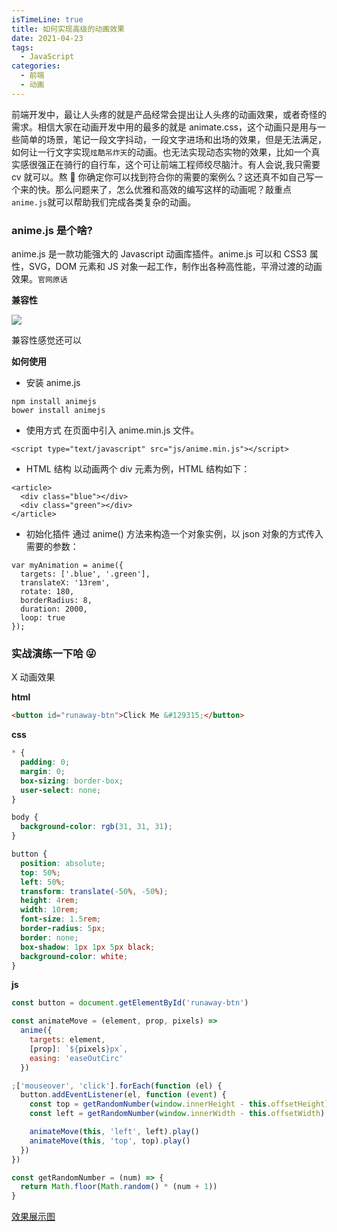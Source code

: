 ```yaml
---
isTimeLine: true
title: 如何实现高级的动画效果
date: 2021-04-23
tags:
  - JavaScript
categories:
  - 前端
  - 动画
---
```


前端开发中，最让人头疼的就是产品经常会提出让人头疼的动画效果，或者奇怪的需求。相信大家在动画开发中用的最多的就是 animate.css，这个动画只是用与一些简单的场景，笔记一段文字抖动，一段文字进场和出场的效果，但是无法满足，如何让一行文字实现`炫酷吊炸天`的动画。也无法实现动态实物的效果，比如一个真实感很强正在骑行的自行车，这个可让前端工程师绞尽脑汁。有人会说,我只需要 cv 就可以。熬 🤔 你确定你可以找到符合你的需要的案例么？这还真不如自己写一个来的快。那么问题来了，怎么优雅和高效的编写这样的动画呢？敲重点`anime.js`就可以帮助我们完成各类复杂的动画。

### anime.js 是个啥?

anime.js 是一款功能强大的 Javascript 动画库插件。anime.js 可以和 CSS3 属性，SVG，DOM 元素和 JS 对象一起工作，制作出各种高性能，平滑过渡的动画效果。`官网原话`

**兼容性**

![](https://cdn.jsdelivr.net/gh/xfy196/images@main/202308141359522.png)

兼容性感觉还可以

**如何使用**

- 安装 anime.js

```
npm install animejs
bower install animejs
```

- 使用方式
  在页面中引入 anime.min.js 文件。

```
<script type="text/javascript" src="js/anime.min.js"></script>
```

- HTML 结构
  以动画两个 div 元素为例，HTML 结构如下：

```
<article>
  <div class="blue"></div>
  <div class="green"></div>
</article>
```

- 初始化插件
  通过 anime() 方法来构造一个对象实例，以 json 对象的方式传入需要的参数：

```
var myAnimation = anime({
  targets: ['.blue', '.green'],
  translateX: '13rem',
  rotate: 180,
  borderRadius: 8,
  duration: 2000,
  loop: true
});
```

### 实战演练一下哈 😜

X 动画效果

**html**

```html
<button id="runaway-btn">Click Me &#129315;</button>
```

**css**

```css
* {
  padding: 0;
  margin: 0;
  box-sizing: border-box;
  user-select: none;
}

body {
  background-color: rgb(31, 31, 31);
}

button {
  position: absolute;
  top: 50%;
  left: 50%;
  transform: translate(-50%, -50%);
  height: 4rem;
  width: 10rem;
  font-size: 1.5rem;
  border-radius: 5px;
  border: none;
  box-shadow: 1px 1px 5px black;
  background-color: white;
}
```

**js**

```js
const button = document.getElementById('runaway-btn')

const animateMove = (element, prop, pixels) =>
  anime({
    targets: element,
    [prop]: `${pixels}px`,
    easing: 'easeOutCirc'
  })

;['mouseover', 'click'].forEach(function (el) {
  button.addEventListener(el, function (event) {
    const top = getRandomNumber(window.innerHeight - this.offsetHeight)
    const left = getRandomNumber(window.innerWidth - this.offsetWidth)

    animateMove(this, 'left', left).play()
    animateMove(this, 'top', top).play()
  })
})

const getRandomNumber = (num) => {
  return Math.floor(Math.random() * (num + 1))
}
```

[效果展示图](https://xfy196.github.io/-/anime.js/clickme/index.html)

